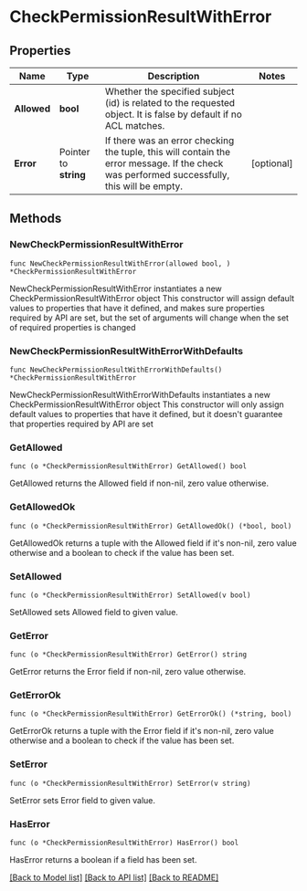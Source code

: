 # CheckPermissionResultWithError

## Properties

Name | Type | Description | Notes
------------ | ------------- | ------------- | -------------
**Allowed** | **bool** | Whether the specified subject (id) is related to the requested object.  It is false by default if no ACL matches. | 
**Error** | Pointer to **string** | If there was an error checking the tuple, this will contain the error message.  If the check was performed successfully, this will be empty. | [optional] 

## Methods

### NewCheckPermissionResultWithError

`func NewCheckPermissionResultWithError(allowed bool, ) *CheckPermissionResultWithError`

NewCheckPermissionResultWithError instantiates a new CheckPermissionResultWithError object
This constructor will assign default values to properties that have it defined,
and makes sure properties required by API are set, but the set of arguments
will change when the set of required properties is changed

### NewCheckPermissionResultWithErrorWithDefaults

`func NewCheckPermissionResultWithErrorWithDefaults() *CheckPermissionResultWithError`

NewCheckPermissionResultWithErrorWithDefaults instantiates a new CheckPermissionResultWithError object
This constructor will only assign default values to properties that have it defined,
but it doesn't guarantee that properties required by API are set

### GetAllowed

`func (o *CheckPermissionResultWithError) GetAllowed() bool`

GetAllowed returns the Allowed field if non-nil, zero value otherwise.

### GetAllowedOk

`func (o *CheckPermissionResultWithError) GetAllowedOk() (*bool, bool)`

GetAllowedOk returns a tuple with the Allowed field if it's non-nil, zero value otherwise
and a boolean to check if the value has been set.

### SetAllowed

`func (o *CheckPermissionResultWithError) SetAllowed(v bool)`

SetAllowed sets Allowed field to given value.


### GetError

`func (o *CheckPermissionResultWithError) GetError() string`

GetError returns the Error field if non-nil, zero value otherwise.

### GetErrorOk

`func (o *CheckPermissionResultWithError) GetErrorOk() (*string, bool)`

GetErrorOk returns a tuple with the Error field if it's non-nil, zero value otherwise
and a boolean to check if the value has been set.

### SetError

`func (o *CheckPermissionResultWithError) SetError(v string)`

SetError sets Error field to given value.

### HasError

`func (o *CheckPermissionResultWithError) HasError() bool`

HasError returns a boolean if a field has been set.


[[Back to Model list]](../README.md#documentation-for-models) [[Back to API list]](../README.md#documentation-for-api-endpoints) [[Back to README]](../README.md)


